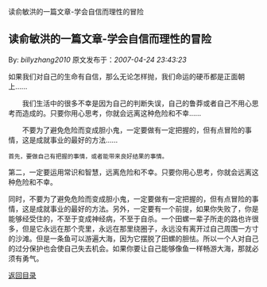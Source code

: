 读俞敏洪的一篇文章-学会自信而理性的冒险
## 读俞敏洪的一篇文章-学会自信而理性的冒险

By: *billyzhang2010* 原文发布于：*2007-04-24 23:43:23*

     
如果我们对自己的生命有自信，那么无论怎样抛，我们命运的硬币都是正面朝上……

　　我们生活中的很多不幸是因为自己的判断失误，自己的鲁莽或者自己不用心思考而造成的。只要你用心思考，你就会远离这种危险和不幸……

　　不要为了避免危险而变成胆小鬼，一定要做有一定把握的，但有点冒险的事情，这是成就事业的最好的方法……

    首先，要做自己有把握的事情，或者能带来良好结果的事情。

   第二，一定要运用常识和智慧，远离危险和不幸。只要你用心思考，你就会远离这种危险和不幸。

  
同时，不要为了避免危险而变成胆小鬼，一定要做有一定把握的，但有点冒险的事情，这是成就事业的最好的方法。另外，一定要有一个前提，如果你失败了，你是能够经受住的，不至于变成神经病，不至于自杀。一个田螺一辈子所走的路也许很多，但是它永远在那个壳里，永远在那里绕圈子，永远没有离开过自己周围一方寸的沙滩。但是一条鱼可以游遍大海，因为它摆脱了田螺的胆怯。所以一个人对自己的过分保护也会使自己失去机会。如果你要让自己能够像鱼一样畅游大海，那就必须有勇气。

[返回目录](index.html)
